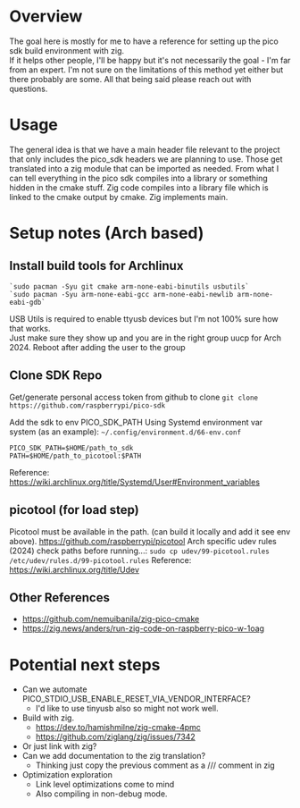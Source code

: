 # Overview
The goal here is mostly for me to have a reference for setting up the pico sdk build environment with zig.  
If it helps other people, I'll be happy but it's not necessarily the goal - I'm far from an expert. 
I'm not sure on the limitations of this method yet either but there probably are some.
All that being said please reach out with questions.
# Usage
The general idea is that we have a main header file relevant to the project that only includes the pico_sdk headers we are planning to use.   Those get translated into a zig module that can be imported as needed.  From what I can tell everything in the pico sdk compiles into a library or something hidden in the cmake stuff. 
Zig code compiles into a library file which is linked to the cmake output by cmake.  Zig implements main.
# Setup notes (Arch based)
## Install build tools for Archlinux

	`sudo pacman -Syu git cmake arm-none-eabi-binutils usbutils`
	`sudo pacman -Syu arm-none-eabi-gcc arm-none-eabi-newlib arm-none-eabi-gdb`
	
USB Utils is required to enable ttyusb devices but I'm not 100% sure how that works.  
Just make sure they show up and you are in the right group uucp for Arch 2024.  Reboot after adding the user to the group
## Clone SDK Repo
Get/generate personal access token from github to clone
`git clone https://github.com/raspberrypi/pico-sdk`

Add the sdk to env PICO_SDK_PATH
Using Systemd environment var system (as an example): 
`~/.config/environment.d/66-env.conf`
```
PICO_SDK_PATH=$HOME/path_to_sdk
PATH=$HOME/path_to_picotool:$PATH
```
Reference: https://wiki.archlinux.org/title/Systemd/User#Environment_variables
## picotool (for load step)
Picotool must be available in the path.  (can build it locally and add it see env above). 
https://github.com/raspberrypi/picotool
Arch specific udev rules (2024) check paths before running...: 
	`sudo cp udev/99-picotool.rules /etc/udev/rules.d/99-picotool.rules`
Reference: https://wiki.archlinux.org/title/Udev

## Other References
- https://github.com/nemuibanila/zig-pico-cmake
- https://zig.news/anders/run-zig-code-on-raspberry-pico-w-1oag

# Potential next steps
- Can we automate PICO_STDIO_USB_ENABLE_RESET_VIA_VENDOR_INTERFACE?
	- I'd like to use tinyusb also so might not work well.
- Build with zig.
	- https://dev.to/hamishmilne/zig-cmake-4pmc
	- https://github.com/ziglang/zig/issues/7342
- Or just link with zig?
- Can we add documentation to the zig translation?
	- Thinking just copy the previous comment as a /// comment in zig
- Optimization exploration
	- Link level optimizations come to mind
	- Also compiling in non-debug mode. 
